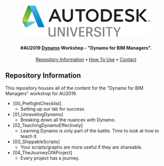 <h1 align="center">
  <br>
  <img src="./_resources/au_2019.png" alt="AU" width="400">
</h1>

<h4 align="center">#AU2019 <a href="http://dynamobim.org/" target="_blank">Dynamo</a> Workshop - "Dynamo for BIM Managers".</h4>

<p align="center">
  <a href="#repository-information">Repository Information</a> •
  <a href="#how-to-use">How To Use</a> •
  <a href="#contact">Contact</a> 
</p>

## Repository Information
This repository houses all of the content for the "Dynamo for BIM Managers" workshop for AU2019.

* [00_PreflightChecklist]
  - Setting up our lab for success.
* [01_UnravelingDynamo]
  - Breaking down all the nuances with Dynamo.
* [02_TeachingDynamoEffectively]
  - Learning Dynamo is only part of the battle. Time to look at how to teach it.
* [03_ShippableScripts]
  - Your scripts/graphs are more useful if they are shareable.
* [04_TheJourneyOfAProject]
  - Every project has a journey.
  
